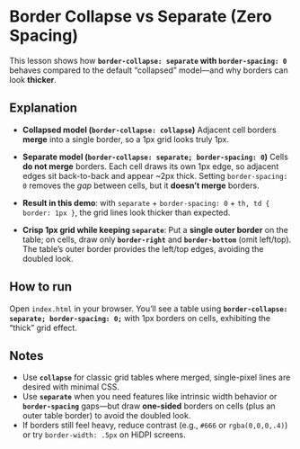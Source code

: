 # Border Collapse vs Separate (Zero Spacing)

This lesson shows how **`border-collapse: separate` with `border-spacing: 0`** behaves compared to the default “collapsed” model—and why borders can look **thicker**.

## Explanation

- **Collapsed model (`border-collapse: collapse`)**
  Adjacent cell borders **merge** into a single border, so a 1px grid looks truly 1px.

- **Separate model (`border-collapse: separate; border-spacing: 0`)**
  Cells **do not merge** borders. Each cell draws its own 1px edge, so adjacent edges sit back-to-back and appear \~2px thick.
  Setting `border-spacing: 0` removes the _gap_ between cells, but it **doesn’t merge** borders.

- **Result in this demo**: with `separate` + `border-spacing: 0` + `th, td { border: 1px }`, the grid lines look thicker than expected.

- **Crisp 1px grid while keeping `separate`**:
  Put a **single outer border** on the table; on cells, draw only **`border-right`** and **`border-bottom`** (omit left/top). The table’s outer border provides the left/top edges, avoiding the doubled look.

## How to run

Open `index.html` in your browser.
You’ll see a table using **`border-collapse: separate; border-spacing: 0;`** with 1px borders on cells, exhibiting the “thick” grid effect.

## Notes

- Use **`collapse`** for classic grid tables where merged, single-pixel lines are desired with minimal CSS.
- Use **`separate`** when you need features like intrinsic width behavior or **`border-spacing`** gaps—but draw **one-sided** borders on cells (plus an outer table border) to avoid the doubled look.
- If borders still feel heavy, reduce contrast (e.g., `#666` or `rgba(0,0,0,.4)`) or try `border-width: .5px` on HiDPI screens.
